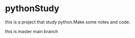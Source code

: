 # pythonStudy

this is a project that study python.Make some notes and code.

this is master main branch

